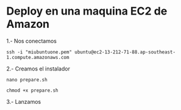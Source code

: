 # Deploy en una maquina EC2 de Amazon

1.- Nos conectamos
```
ssh -i "miubuntuone.pem" ubuntu@ec2-13-212-71-88.ap-southeast-1.compute.amazonaws.com
```

2.- Creamos el instalador

```
nano prepare.sh
```

```
chmod +x prepare.sh
```

3.- Lanzamos
